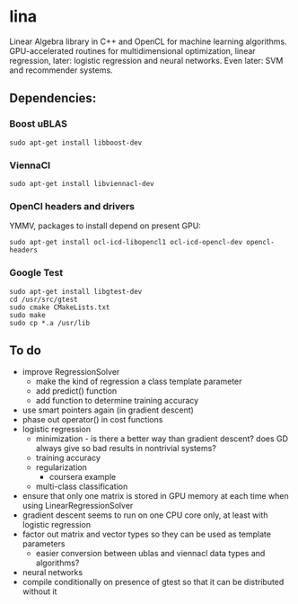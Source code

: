 # lina
Linear Algebra library in C++ and OpenCL for machine learning algorithms.
GPU-accelerated routines for multidimensional optimization, linear regression,
later: logistic regression and neural networks. Even later: SVM and recommender systems. 

## Dependencies:

### Boost uBLAS

    sudo apt-get install libboost-dev
    
### ViennaCl

    sudo apt-get install libviennacl-dev
    
### OpenCl headers and drivers

YMMV, packages to install depend on present GPU:

    sudo apt-get install ocl-icd-libopencl1 ocl-icd-opencl-dev opencl-headers
    
### Google Test

    sudo apt-get install libgtest-dev
    cd /usr/src/gtest
    sudo cmake CMakeLists.txt
    sudo make
    sudo cp *.a /usr/lib

## To do

* improve RegressionSolver
  * make the kind of regression a class template parameter
  * add predict() function
  * add function to determine training accuracy
* use smart pointers again (in gradient descent)
* phase out operator() in cost functions
* logistic regression
  * minimization - is there a better way than gradient descent? does GD always give so bad results in nontrivial systems?
  * training accuracy
  * regularization
    * coursera example
  * multi-class classification
* ensure that only one matrix is stored in GPU memory at each time when using LinearRegressionSolver
* gradient descent seems to run on one CPU core only, at least with logistic regression
* factor out matrix and vector types so they can be used as template parameters
  * easier conversion between ublas and viennacl data types and algorithms?
* neural networks
* compile conditionally on presence of gtest so that it can be distributed without it

